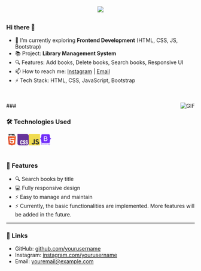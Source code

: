 <h1 align="center">
  <a href="#">
    <img src="https://readme-typing-svg.herokuapp.com/?lines=Welcome+to+Library+Management!;Manage+Books+Easily+with+Frontend+Tech&center=true&size=30">
  </a>
</h1>

### Hi there 👋

- 🌱 I’m currently exploring **Frontend Development** (HTML, CSS, JS, Bootstrap)  
- 📚 Project: **Library Management System**  
- 🔍 Features: Add books, Delete books, Search books, Responsive UI  
- 📫 How to reach me: [Instagram](https://www.instagram.com/_raj__kumar__09) | [Email](mailto:youremail@example.com)  
- ⚡ Tech Stack: HTML, CSS, JavaScript, Bootstrap  

<br/>

###<img align="right" alt="GIF" height="170px" src="https://media.giphy.com/media/l0MYt5jPR6QX5pnqM/giphy.gif" />

### 🛠 Technologies Used

<img align="left" alt="HTML5" width="30px" src="https://raw.githubusercontent.com/github/explore/80688e429a7d4ef2fca1e82350fe8e3517d3494d/topics/html/html.png" />
<img align="left" alt="CSS3" width="30px" src="https://raw.githubusercontent.com/github/explore/80688e429a7d4ef2fca1e82350fe8e3517d3494d/topics/css/css.png" />
<img align="left" alt="JavaScript" width="30px" src="https://raw.githubusercontent.com/github/explore/80688e429a7d4ef2fca1e82350fe8e3517d3494d/topics/javascript/javascript.png" />
<img align="left" alt="Bootstrap" width="30px" src="https://raw.githubusercontent.com/devicons/devicon/master/icons/bootstrap/bootstrap-plain-wordmark.svg" />

<br/><br/><br/>

### 🚀 Features

- 🔍 Search books by title 
- 💻 Fully responsive design
- ⚡ Easy to manage and maintain
- ⚡ Currently, the basic functionalities are implemented. More features will be added in the future.

---

### 🔗 Links

- GitHub: [github.com/yourusername](https://github.com/RajWebdeveloper-coder)  
- Instagram: [instagram.com/yourusername](https://instagram.com/_raj__kumar__09)  
- Email: [youremail@example.com](mailto:rajkumar.webdevelop@gmail.com)

